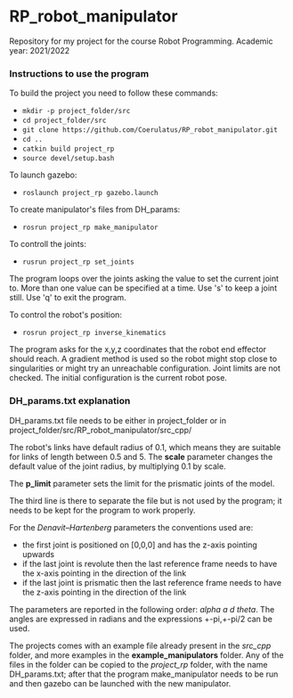 # RP_robot_manipulator
Repository for my project for the course Robot Programming.
Academic year: 2021/2022

### Instructions to use the program
To build the project you need to follow these commands:
* ```mkdir -p project_folder/src```
* ```cd project_folder/src```
* ```git clone https://github.com/Coerulatus/RP_robot_manipulator.git```
* ```cd ..```
* ```catkin build project_rp```
* ```source devel/setup.bash```

To launch gazebo:
* ```roslaunch project_rp gazebo.launch```

To create manipulator's files from DH_params:
* ```rosrun project_rp make_manipulator```

To controll the joints:
* ```rusrun project_rp set_joints```

The program loops over the joints asking the value to set the current joint to. More than one value can be specified at a time. Use 's' to keep a joint still. Use 'q' to exit the program.

To control the robot's position:
* ```rosrun project_rp inverse_kinematics```

The program asks for the x,y,z coordinates that the robot end effector should reach. A gradient method is used so the robot might stop close to singularities or might try an unreachable configuration. Joint limits are not checked. The initial configuration is the current robot pose.

### DH_params.txt explanation
DH_params.txt file needs to be either in project_folder or in project_folder/src/RP_robot_manipulator/src_cpp/

The robot's links have default radius of 0.1, which means they are suitable for links of length between 0.5 and 5. The **scale** parameter changes the default value of the joint radius, by multiplying 0.1 by scale.

The **p_limit** parameter sets the limit for the prismatic joints of the model.

The third line is there to separate the file but is not used by the program; it needs to be kept for the program to work properly.

For the *Denavit–Hartenberg* parameters the conventions used are:
* the first joint is positioned on [0,0,0] and has the z-axis pointing upwards
* if the last joint is revolute then the last reference frame needs to have the x-axis pointing in the direction of the link
* if the last joint is prismatic then the last reference frame needs to have the z-axis pointing in the direction of the link

The parameters are reported in the following order: *alpha a d theta*. The angles are expressed in radians and the expressions +-pi,+-pi/2 can be used. 

The projects comes with an example file already present in the *src_cpp* folder, and more examples in the **example_manipulators** folder.
Any of the files in the folder can be copied to the *project_rp* folder, with the name DH_params.txt; after that the program make_manipulator needs to be run and then gazebo can be launched with the new manipulator.
